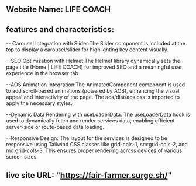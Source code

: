 ## Website Name: LIFE COACH

## features and characteristics:

-- Carousel Integration with Slider:The Slider component is included at the top to display a carousel/slider for highlighting key content visually.

--SEO Optimization with Helmet:The Helmet library dynamically sets the page title (Home | LIFE COACH) for improved SEO and a meaningful user experience in the browser tab.

--AOS Animation Integration:The AnimatedComponent component is used to add scroll-based animations (powered by AOS), enhancing the visual appeal and interactivity of the page. The aos/dist/aos.css is imported to apply the necessary styles.

--Dynamic Data Rendering with useLoaderData: The useLoaderData hook is used to dynamically fetch and render services data, enabling efficient server-side or route-based data loading.

--Responsive Design: The layout for the services is designed to be responsive using Tailwind CSS classes like grid-cols-1, sm:grid-cols-2, and md:grid-cols-3. This ensures proper rendering across devices of various screen sizes.

## live site URL: "https://fair-farmer.surge.sh/"
